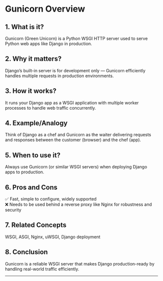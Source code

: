 # Gunicorn Overview

## 1. What is it?
Gunicorn (Green Unicorn) is a Python WSGI HTTP server used to serve Python web apps like Django in production.

## 2. Why it matters?
Django’s built-in server is for development only — Gunicorn efficiently handles multiple requests in production environments.

## 3. How it works?
It runs your Django app as a WSGI application with multiple worker processes to handle web traffic concurrently.

## 4. Example/Analogy
Think of Django as a chef and Gunicorn as the waiter delivering requests and responses between the customer (browser) and the chef (app).

## 5. When to use it?
Always use Gunicorn (or similar WSGI servers) when deploying Django apps to production.

## 6. Pros and Cons
✅ Fast, simple to configure, widely supported  
❌ Needs to be used behind a reverse proxy like Nginx for robustness and security

## 7. Related Concepts
WSGI, ASGI, Nginx, uWSGI, Django deployment

## 8. Conclusion
Gunicorn is a reliable WSGI server that makes Django production-ready by handling real-world traffic efficiently.

---
